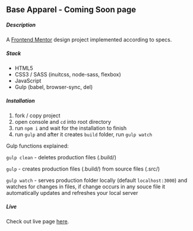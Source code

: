 
## Base Apparel - Coming Soon page

##### Description
A [Frontend Mentor](https://www.frontendmentor.io/) design project implemented according to specs. 

##### Stack
- HTML5
- CSS3 / SASS (inuitcss, node-sass, flexbox)
- JavaScript
- Gulp (babel, browser-sync, del)

##### Installation

1) fork / copy project
2) open console and `cd` into root directory
3) run `npm i` and wait for the installation to finish
4) run `gulp` and after it creates `build` folder, run `gulp watch`

Gulp functions explained:

`gulp clean` - deletes production files (.build/)

`gulp` - creates production files (.build/) from source files (.src/)

`gulp watch` - serves production folder locally (default `localhost:3000`) and
watches for changes in files, if change occurs in any souce file it automatically
updates and refreshes your local server

##### Live

Check out live page [here](http://base-apparel.ostrowski.co/).